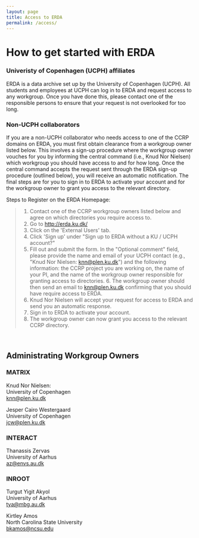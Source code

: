 ```yaml
---
layout: page
title: Access to ERDA
permalink: /access/
---
```

# How to get started with ERDA

### Univeristy of Copenhagen (UCPH) affiliates
ERDA is a data archive set up by the University of Copenhagen (UCPH). All students and employees at UCPH can log in to ERDA and request access to any workgroup. Once you have done this, please contact one of the responsible persons to ensure that your request is not overlooked for too long.

### Non-UCPH collaborators
If you are a non-UCPH collaborator who needs access to one of the CCRP domains on ERDA, you must first obtain clearance from a workgroup owner listed below. This involves a sign-up procedure where the workgroup owner vouches for you by informing the central command (i.e., Knud Nor Nielsen) which workgroup you should have access to and for how long. Once the central command accepts the request sent through the ERDA sign-up procedure (outlined below), you will receive an automatic notification. The final steps are for you to sign in to ERDA to activate your account and for the workgroup owner to grant you access to the relevant directory.

Steps to Register on the ERDA Homepage:

>   1.  Contact one of the CCRP workgroup owners listed below and agree on which directories
>       you require access to.
>   2.  Go to http://erda.ku.dk/
>   3.  Click on the 'External Users' tab.
>   4.  Click 'Sign up' under "Sign up to ERDA without a KU / UCPH account?"
>   5.  Fill out and submit the form. In the "Optional comment" field, please provide the name
        and email of your UCPH contact (e.g., "Knud Nor Nielsen: knn@plen.ku.dk") and the following information: the CCRP project you are working on, the name of your PI, and the name of the workgroup owner responsible for granting access to directories.
    6.  The workgroup owner should then send an email to knn@plen.ku.dk confirming that you should
        have require access to ERDA.
>   7.  Knud Nor Nielsen will accept your request for access to ERDA and send you an automatic
>       response.
>   8.  Sign in to ERDA to activate your account.
>   9.  The workgroup owner can now grant you access to the relevant CCRP directory.


<p>&nbsp;</p>

## Administrating Workgroup Owners 

### MATRIX
Knud Nor Nielsen:       
University of Copenhagen            
knn@plen.ku.dk

Jesper Cairo Westergaard    
University of Copenhagen            
jcw@plen.ku.dk

### INTERACT
Thanassis Zervas        
University of Aarhus                
az@envs.au.dk

### INROOT
Turgut Yigit Akyol      
University of Aarhus                
tya@mbg.au.dk

Kirtley Amos            
North Carolina State University     
bkamos@ncsu.edu